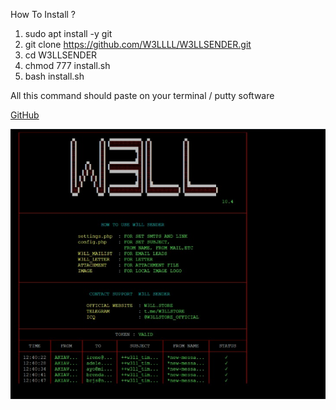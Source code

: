 How To Install ? 

1) sudo apt install -y git
2) git clone https://github.com/W3LLLL/W3LLSENDER.git
3) cd W3LLSENDER
4) chmod 777 install.sh
5) bash install.sh

All this command should paste on your terminal / putty software

[GitHub](https://github.com/W3LLLL/W3LLSENDER.git)

![Alt Text](https://raw.githubusercontent.com/W3LLLL/W3LLSENDER/1effb3ddbe4f3619734586cb644ec62d91174639/Screenshot%202021-03-30%20180009.png)
